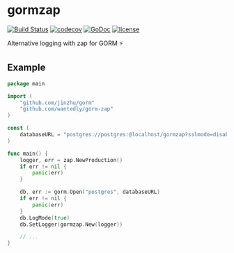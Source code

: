 # gormzap
[![Build Status](https://travis-ci.org/wantedly/gorm-zap.svg?branch=master)](https://travis-ci.org/wantedly/gorm-zap)
[![codecov](https://codecov.io/gh/wantedly/gorm-zap/branch/master/graph/badge.svg)](https://codecov.io/gh/wantedly/gorm-zap)
[![GoDoc](https://godoc.org/github.com/wantedly/gorm-zap?status.svg)](https://godoc.org/github.com/wantedly/gorm-zap)
[![license](https://img.shields.io/github/license/wantedly/gorm-zap.svg)](./LICENSE)

Alternative logging with zap for GORM ⚡️

## Example

```go
package main

import (
	"github.com/jinzhu/gorm"
	"github.com/wantedly/gorm-zap"
)

const (
	databaseURL = "postgres://postgres:@localhost/gormzap?sslmode=disable"
)

func main() {
	logger, err = zap.NewProduction()
	if err != nil {
		panic(err)
	}

	db, err := gorm.Open("postgres", databaseURL)
	if err != nil {
		panic(err)
	}
	db.LogMode(true)
	db.SetLogger(gormzap.New(logger))

	// ...
}
```
